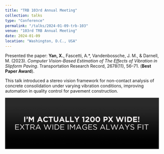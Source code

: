 ```yaml
---
title: "TRB 103rd Annual Meeting"
collection: talks
type: "Conference"
permalink: "/talks/2024-01-09-trb-103"
venue: "103rd TRB Annual Meeting"
date: 2024-01-09
location: "Washington, D.C., USA"
---
```


Presented the paper:
**Yan, X.**, Fascetti, A.*, Vandenbossche, J. M., & Darnell, M. (2023). *Computer Vision-Based Estimation of The Effects of Vibration in Slipform Paving*. Transportation Research Record, 2678(11), 56–71. (**Best Paper Award**).

This talk introduced a stereo vision framework for non-contact analysis of concrete consolidation under varying vibration conditions, improving automation in quality control for pavement construction.

<img src='/images/image-alignment-1200x4002.jpg' alt='Talk illustration'>